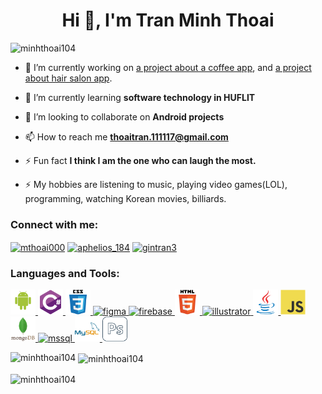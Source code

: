 <h1 align="center">Hi 👋, I'm Tran Minh Thoai</h1>
<p align="left"> <img src="https://komarev.com/ghpvc/?username=minhthoai104&label=Profile%20views&color=0e75b6&style=flat" alt="minhthoai104" /> </p>

- 🔭 I’m currently working on [a project about a coffee app](https://github.com/TranNhatNam20112004/Terrace), and  [a project about hair salon app](https://bitbucket.org/test_dapm/hair-salon/src/main/).

- 🌱 I’m currently learning **software technology in HUFLIT**

- 👯 I’m looking to collaborate on **Android projects**

- 📫 How to reach me **thoaitran.111117@gmail.com**

- ⚡ Fun fact **I think I am the one who can laugh the most.**

- ⚡ My hobbies are listening to music, playing video games(LOL), programming, watching Korean movies, billiards.

<h3 align="left">Connect with me:</h3>
<p align="left">
<a href="https://fb.com/mthoai000" target="blank"><img align="center" src="https://raw.githubusercontent.com/rahuldkjain/github-profile-readme-generator/master/src/images/icons/Social/facebook.svg" alt="mthoai000" height="30" width="40" /></a>
<a href="https://instagram.com/aphelios_184" target="blank"><img align="center" src="https://raw.githubusercontent.com/rahuldkjain/github-profile-readme-generator/master/src/images/icons/Social/instagram.svg" alt="aphelios_184" height="30" width="40" /></a>
<a href="https://www.behance.net/gintran3" target="blank"><img align="center" src="https://raw.githubusercontent.com/rahuldkjain/github-profile-readme-generator/master/src/images/icons/Social/behance.svg" alt="gintran3" height="30" width="40" /></a>
</p>

<h3 align="left">Languages and Tools:</h3>
<p align="left"> <a href="https://developer.android.com" target="_blank" rel="noreferrer"> <img src="https://raw.githubusercontent.com/devicons/devicon/master/icons/android/android-original-wordmark.svg" alt="android" width="40" height="40"/> </a> <a href="https://www.w3schools.com/cs/" target="_blank" rel="noreferrer"> <img src="https://raw.githubusercontent.com/devicons/devicon/master/icons/csharp/csharp-original.svg" alt="csharp" width="40" height="40"/> </a> <a href="https://www.w3schools.com/css/" target="_blank" rel="noreferrer"> <img src="https://raw.githubusercontent.com/devicons/devicon/master/icons/css3/css3-original-wordmark.svg" alt="css3" width="40" height="40"/> </a> <a href="https://www.figma.com/" target="_blank" rel="noreferrer"> <img src="https://www.vectorlogo.zone/logos/figma/figma-icon.svg" alt="figma" width="40" height="40"/> </a> <a href="https://firebase.google.com/" target="_blank" rel="noreferrer"> <img src="https://www.vectorlogo.zone/logos/firebase/firebase-icon.svg" alt="firebase" width="40" height="40"/> </a> <a href="https://www.w3.org/html/" target="_blank" rel="noreferrer"> <img src="https://raw.githubusercontent.com/devicons/devicon/master/icons/html5/html5-original-wordmark.svg" alt="html5" width="40" height="40"/> </a> <a href="https://www.adobe.com/in/products/illustrator.html" target="_blank" rel="noreferrer"> <img src="https://www.vectorlogo.zone/logos/adobe_illustrator/adobe_illustrator-icon.svg" alt="illustrator" width="40" height="40"/> </a> <a href="https://www.java.com" target="_blank" rel="noreferrer"> <img src="https://raw.githubusercontent.com/devicons/devicon/master/icons/java/java-original.svg" alt="java" width="40" height="40"/> </a> <a href="https://developer.mozilla.org/en-US/docs/Web/JavaScript" target="_blank" rel="noreferrer"> <img src="https://raw.githubusercontent.com/devicons/devicon/master/icons/javascript/javascript-original.svg" alt="javascript" width="40" height="40"/> </a> <a href="https://www.mongodb.com/" target="_blank" rel="noreferrer"> <img src="https://raw.githubusercontent.com/devicons/devicon/master/icons/mongodb/mongodb-original-wordmark.svg" alt="mongodb" width="40" height="40"/> </a> <a href="https://www.microsoft.com/en-us/sql-server" target="_blank" rel="noreferrer"> <img src="https://www.svgrepo.com/show/303229/microsoft-sql-server-logo.svg" alt="mssql" width="40" height="40"/> </a> <a href="https://www.mysql.com/" target="_blank" rel="noreferrer"> <img src="https://raw.githubusercontent.com/devicons/devicon/master/icons/mysql/mysql-original-wordmark.svg" alt="mysql" width="40" height="40"/> </a> <a href="https://www.photoshop.com/en" target="_blank" rel="noreferrer"> <img src="https://raw.githubusercontent.com/devicons/devicon/master/icons/photoshop/photoshop-line.svg" alt="photoshop" width="40" height="40"/> </a> </p>

<p><img align="left" src="https://github-readme-stats.vercel.app/api/top-langs?username=minhthoai104&show_icons=true&locale=en&layout=compact" alt="minhthoai104" /></p>

<p>&nbsp;<img align="center" src="https://github-readme-stats.vercel.app/api?username=minhthoai104&show_icons=true&locale=en" alt="minhthoai104" /></p>

<p><img align="center" src="https://github-readme-streak-stats.herokuapp.com/?user=minhthoai104&" alt="minhthoai104" /></p>




